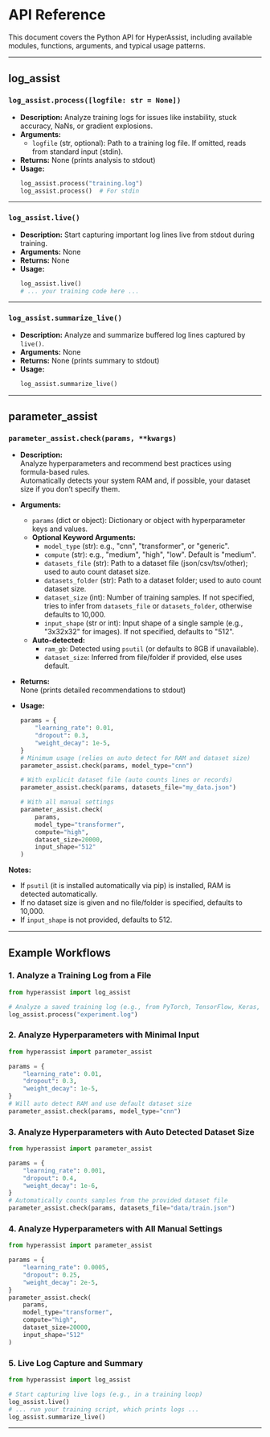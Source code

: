 # API Reference

This document covers the Python API for HyperAssist, including available modules, functions, arguments, and typical usage patterns.

---

## log_assist

### `log_assist.process([logfile: str = None])`

- **Description:** Analyze training logs for issues like instability, stuck accuracy, NaNs, or gradient explosions.
- **Arguments:**
  - `logfile` (str, optional): Path to a training log file. If omitted, reads from standard input (stdin).
- **Returns:** None (prints analysis to stdout)
- **Usage:**
    ```python
    log_assist.process("training.log")
    log_assist.process()  # For stdin
    ```

---

### `log_assist.live()`

- **Description:** Start capturing important log lines live from stdout during training.
- **Arguments:** None
- **Returns:** None
- **Usage:**
    ```python
    log_assist.live()
    # ... your training code here ...
    ```

---

### `log_assist.summarize_live()`

- **Description:** Analyze and summarize buffered log lines captured by `live()`.
- **Arguments:** None
- **Returns:** None (prints summary to stdout)
- **Usage:**
    ```python
    log_assist.summarize_live()
    ```
---
## parameter_assist

### `parameter_assist.check(params, **kwargs)`

- **Description:**  
  Analyze hyperparameters and recommend best practices using formula-based rules.  
  Automatically detects your system RAM and, if possible, your dataset size if you don’t specify them.

- **Arguments:**
  - `params` (dict or object): Dictionary or object with hyperparameter keys and values.
  - **Optional Keyword Arguments:**
    - `model_type` (str): e.g., "cnn", "transformer", or "generic".
    - `compute` (str): e.g., "medium", "high", "low". Default is "medium".
    - `datasets_file` (str): Path to a dataset file (json/csv/tsv/other); used to auto count dataset size.
    - `datasets_folder` (str): Path to a dataset folder; used to auto count dataset size.
    - `dataset_size` (int): Number of training samples. If not specified, tries to infer from `datasets_file` or `datasets_folder`, otherwise defaults to 10,000.
    - `input_shape` (str or int): Input shape of a single sample (e.g., "3x32x32" for images). If not specified, defaults to "512".
  - **Auto-detected:**
    - `ram_gb`: Detected using `psutil` (or defaults to 8GB if unavailable).
    - `dataset_size`: Inferred from file/folder if provided, else uses default.

- **Returns:**  
  None (prints detailed recommendations to stdout)

- **Usage:**
    ```python
    params = {
        "learning_rate": 0.01,
        "dropout": 0.3,
        "weight_decay": 1e-5,
    }
    # Minimum usage (relies on auto detect for RAM and dataset size)
    parameter_assist.check(params, model_type="cnn")
    
    # With explicit dataset file (auto counts lines or records)
    parameter_assist.check(params, datasets_file="my_data.json")
    
    # With all manual settings
    parameter_assist.check(
        params,
        model_type="transformer",
        compute="high",
        dataset_size=20000,
        input_shape="512"
    )
    ```

**Notes:**
- If `psutil` (it is installed automatically via pip) is installed, RAM is detected automatically.
- If no dataset size is given and no file/folder is specified, defaults to 10,000.
- If `input_shape` is not provided, defaults to 512.

---

## Example Workflows

### 1. Analyze a Training Log from a File

```python
from hyperassist import log_assist

# Analyze a saved training log (e.g., from PyTorch, TensorFlow, Keras, etc.)
log_assist.process("experiment.log")
```

### 2. Analyze Hyperparameters with Minimal Input

```python
from hyperassist import parameter_assist

params = {
    "learning_rate": 0.01,
    "dropout": 0.3,
    "weight_decay": 1e-5,
}
# Will auto detect RAM and use default dataset size
parameter_assist.check(params, model_type="cnn")
```

### 3. Analyze Hyperparameters with Auto Detected Dataset Size

```python
from hyperassist import parameter_assist

params = {
    "learning_rate": 0.001,
    "dropout": 0.4,
    "weight_decay": 1e-6,
}
# Automatically counts samples from the provided dataset file
parameter_assist.check(params, datasets_file="data/train.json")
```

### 4. Analyze Hyperparameters with All Manual Settings

```python
from hyperassist import parameter_assist

params = {
    "learning_rate": 0.0005,
    "dropout": 0.25,
    "weight_decay": 2e-5,
}
parameter_assist.check(
    params,
    model_type="transformer",
    compute="high",
    dataset_size=20000,
    input_shape="512"
)
```

### 5. Live Log Capture and Summary

```python
from hyperassist import log_assist

# Start capturing live logs (e.g., in a training loop)
log_assist.live()
# ... run your training script, which prints logs ...
log_assist.summarize_live()
```

---